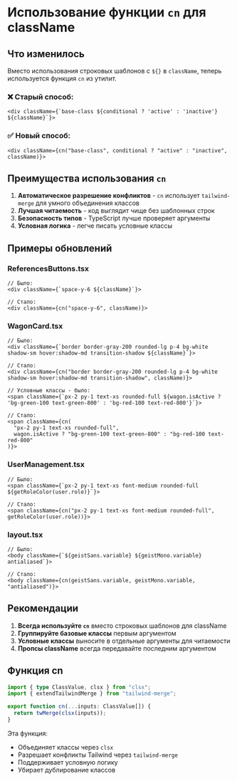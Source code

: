 # Использование функции `cn` для className

## Что изменилось

Вместо использования строковых шаблонов с `${}` в `className`, теперь используется функция `cn` из утилит.

### ❌ Старый способ:
```tsx
<div className={`base-class ${conditional ? 'active' : 'inactive'} ${className}`}>
```

### ✅ Новый способ:
```tsx
<div className={cn("base-class", conditional ? "active" : "inactive", className)}>
```

## Преимущества использования `cn`

1. **Автоматическое разрешение конфликтов** - `cn` использует `tailwind-merge` для умного объединения классов
2. **Лучшая читаемость** - код выглядит чище без шаблонных строк
3. **Безопасность типов** - TypeScript лучше проверяет аргументы
4. **Условная логика** - легче писать условные классы

## Примеры обновлений

### ReferencesButtons.tsx
```tsx
// Было:
<div className={`space-y-6 ${className}`}>

// Стало:
<div className={cn("space-y-6", className)}>
```

### WagonCard.tsx
```tsx
// Было:
<div className={`border border-gray-200 rounded-lg p-4 bg-white shadow-sm hover:shadow-md transition-shadow ${className}`}>

// Стало:
<div className={cn("border border-gray-200 rounded-lg p-4 bg-white shadow-sm hover:shadow-md transition-shadow", className)}>

// Условные классы - было:
<span className={`px-2 py-1 text-xs rounded-full ${wagon.isActive ? 'bg-green-100 text-green-800' : 'bg-red-100 text-red-800'}`}>

// Стало:
<span className={cn(
  "px-2 py-1 text-xs rounded-full",
  wagon.isActive ? "bg-green-100 text-green-800" : "bg-red-100 text-red-800"
)}>
```

### UserManagement.tsx
```tsx
// Было:
<span className={`px-2 py-1 text-xs font-medium rounded-full ${getRoleColor(user.role)}`}>

// Стало:
<span className={cn("px-2 py-1 text-xs font-medium rounded-full", getRoleColor(user.role))}>
```

### layout.tsx
```tsx
// Было:
<body className={`${geistSans.variable} ${geistMono.variable} antialiased`}>

// Стало:
<body className={cn(geistSans.variable, geistMono.variable, "antialiased")}>
```

## Рекомендации

1. **Всегда используйте `cn`** вместо строковых шаблонов для className
2. **Группируйте базовые классы** первым аргументом
3. **Условные классы** выносите в отдельные аргументы для читаемости
4. **Пропсы className** всегда передавайте последним аргументом

## Функция cn

```typescript
import { type ClassValue, clsx } from "clsx";
import { extendTailwindMerge } from "tailwind-merge";

export function cn(...inputs: ClassValue[]) {
  return twMerge(clsx(inputs));
}
```

Эта функция:
- Объединяет классы через `clsx`
- Разрешает конфликты Tailwind через `tailwind-merge`
- Поддерживает условную логику
- Убирает дублирование классов
